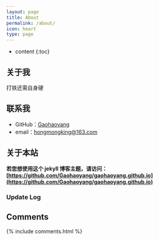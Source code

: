 ```yaml
---
layout: page
title: About
permalink: /about/
icon: heart
type: page
---
```


* content
{:toc}

## 关于我

打铁还需自身硬

## 联系我

* GitHub：[Gaohaoyang](https://github.com/hongmong)
* email：hongmongking@163.com

## 关于本站

**若您想使用这个 jekyll 博客主题，请访问：[https://github.com/Gaohaoyang/gaohaoyang.github.io](https://github.com/Gaohaoyang/gaohaoyang.github.io)**

### Update Log

## Comments

{% include comments.html %}
